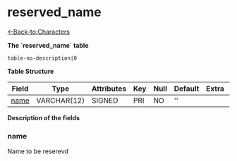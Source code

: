 # reserved\_name

[<-Back-to:Characters](database-characters)

**The \`reserved\_name\` table**

`table-no-description|0`

**Table Structure**

| Field     | Type        | Attributes | Key | Null | Default | Extra | Comment |
| --------- | ----------- | ---------- | --- | ---- | ------- | ----- | ------- |
| [name][1] | VARCHAR(12) | SIGNED     | PRI | NO   | ''      |       |         |
 
[1]: #name

**Description of the fields**

### name

Name to be reserevd
